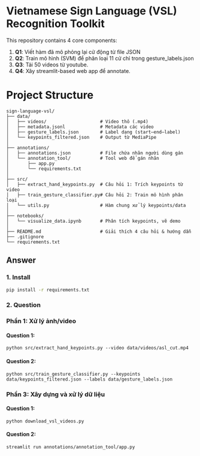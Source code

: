 # Vietnamese Sign Language (VSL) Recognition Toolkit

This repository contains 4 core components:

1. **Q1**: Viết hàm đã mô phỏng lại cử động từ file JSON
2. **Q2**: Train mô hình (SVM)  để phân loại 11 cử chỉ trong gesture_labels.json
3. **Q3**: Tải 50 videos từ youtube.
4. **Q4**: Xây streamlit-based web app để annotate.

# Project Structure
```
sign-language-vsl/
├── data/
│   ├── videos/                    # Video thô (.mp4)
│   ├── metadata.jsonl             # Metadata các video
│   ├── gesture_labels.json        # Label dạng (start–end–label)
│   └── keypoints_filtered.json    # Output từ MediaPipe
│
├── annotations/
│   ├── annotations.json           # File chứa nhãn người dùng gán
│   └── annotation_tool/           # Tool web để gán nhãn
│       ├── app.py
│       └── requirements.txt
│
├── src/
│   ├── extract_hand_keypoints.py  # Câu hỏi 1: Trích keypoints từ video
│   ├── train_gesture_classifier.py# Câu hỏi 2: Train mô hình phân loại
│   └── utils.py                   # Hàm chung xử lý keypoints/data
│
├── notebooks/
│   └── visualize_data.ipynb       # Phân tích keypoints, vẽ demo
│
├── README.md                      # Giải thích 4 câu hỏi & hướng dẫn
├── .gitignore
└── requirements.txt
```

## Answer

### 1. Install
```bash
pip install -r requirements.txt
```
 
### 2. Question

### Phần 1: Xử lý ảnh/video
#### Question 1: 
```
python src/extract_hand_keypoints.py --video data/videos/asl_cut.mp4
```
#### Question 2:
```
python src/train_gesture_classifier.py --keypoints data/keypoints_filtered.json --labels data/gesture_labels.json
```

### Phần 3: Xây dựng và xử lý dữ liệu
#### Question 1:
```
python download_vsl_videos.py
```

#### Question 2:
```
streamlit run annotations/annotation_tool/app.py
```

